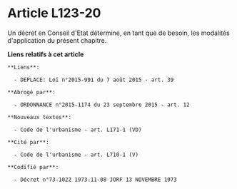 # Article L123-20

Un décret en Conseil d'Etat détermine, en tant que de besoin, les modalités d'application du présent chapitre.

**Liens relatifs à cet article**

	**Liens**:

	  - DEPLACE: Loi n°2015-991 du 7 août 2015 - art. 39

	**Abrogé par**:

	  - ORDONNANCE n°2015-1174 du 23 septembre 2015 - art. 12

	**Nouveaux textes**:

	  - Code de l'urbanisme - art. L171-1 (VD)

	**Cité par**:

	  - Code de l'urbanisme - art. L710-1 (V)

	**Codifié par**:

	  - Décret n°73-1022 1973-11-08 JORF 13 NOVEMBRE 1973
